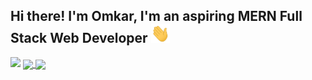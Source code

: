 <h2> Hi there! I'm Omkar, I'm an aspiring MERN Full Stack Web Developer <img src="https://raw.githubusercontent.com/ABSphreak/ABSphreak/master/gifs/Hi.gif" height="30px"> </h2>

<img src="https://camo.githubusercontent.com/5ddf73ad3a205111cf8c686f687fc216c2946a75005718c8da5b837ad9de78c9/68747470733a2f2f7468756d62732e6766796361742e636f6d2f4576696c4e657874446576696c666973682d736d616c6c2e676966" width="780" />

<a href="https://github.com/MartinHeinz/MartinHeinz">
  <img align="center" src="https://github-readme-stats.vercel.app/api/top-langs/?username=omjoshi29&theme=outrun"  height="190px" />
</a>
<a href="https://github.com/MartinHeinz/MartinHeinz">
  <img align="center" src="https://github-readme-stats.vercel.app/api?username=omjoshi29&count_private=true&theme=outrun&show_icons=true"  height="190px" />
</a>
